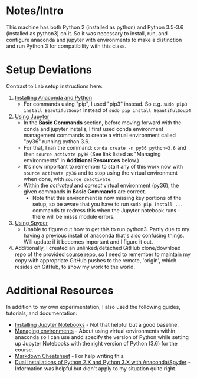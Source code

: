 # Notes/Intro
This machine has both Python 2 (installed as python) and Python 3.5-3.6 (installed as python3) on it. So it was necessary to install, run, and configure anaconda and jupyter with environments to make a distinction and run Python 3 for compatibility with this class.

# Setup Deviations
Contrast to Lab setup instructions here:
1. [Installing Anaconda and Python](https://courses.edx.org/courses/course-v1:Microsoft+DAT210x+4T2017/courseware/61640bd8-06eb-fd61-8000-024d0471b794/f6115c15-8327-6aec-be0c-346579082aab/?activate_block_id=block-v1%3AMicrosoft%2BDAT210x%2B4T2017%2Btype%40sequential%2Bblock%40f6115c15-8327-6aec-be0c-346579082aab)
    * For commands using "pip", I used "pip3" instead. So e.g. `sudo pip3 install BeautifulSoup4` instead of `sudo pip install BeautifulSoup4`
2. [Using Jupyter](https://courses.edx.org/courses/course-v1:Microsoft+DAT210x+4T2017/courseware/61640bd8-06eb-fd61-8000-024d0471b794/f6115c15-8327-6aec-be0c-346579082aab/?activate_block_id=block-v1%3AMicrosoft%2BDAT210x%2B4T2017%2Btype%40sequential%2Bblock%40f6115c15-8327-6aec-be0c-346579082aab)
    * In the **Basic Commands** section, before moving forward with the conda and jupyter installs, I first used conda environment management commands to create a virtual environment called "py36" running python 3.6.
    * For that, I ran the command: `conda create -n py36 python=3.6` and then `source activate py36` (See link listed as "Managing environments" in **Additional Resources** below.)
    * It's now important to remember to start any of this work now with `source activate py36` and to stop using the virtual environment when done, with `source deactivate`.
    * Within the *activated* and *correct* virtual environment (py36), the given commands in **Basic Commands** are correct.
        * Note that this environment is now missing key portions of the setup, so be aware that you have to run `sudo pip install ...` commands to redress this when the Jupyter notebook runs - there will be misss module errors.
3. [Using Spyder](https://courses.edx.org/courses/course-v1:Microsoft+DAT210x+4T2017/courseware/61640bd8-06eb-fd61-8000-024d0471b794/f6115c15-8327-6aec-be0c-346579082aab/?activate_block_id=block-v1%3AMicrosoft%2BDAT210x%2B4T2017%2Btype%40sequential%2Bblock%40f6115c15-8327-6aec-be0c-346579082aab)
    * Unable to figure out how to get this to run python3. Partly due to my having a previous install of anaconda that's also confusing things. Will update if it becomes important and I figure it out.
4. Additionally, I created an unlinked/detached GitHub clone/download [repo](https://github.com/tsaomao/edX--MSDS-Curriculum--DAT210x) of the provided [course repo](https://github.com/authman/DAT210x), so I need to remember to maintain my copy with appropriate GitHub pushes to the remote, 'origin', which resides on GitHub, to show my work to the world.

# Additional Resources
In addition to my own experimentation, I also used the following guides, tutorials, and documentation:
* [Installing Jupyter Notebooks](http://jupyter.readthedocs.io/en/latest/install.html) - Not that helpful but a good baseline.
* [Managing environments](https://conda.io/docs/user-guide/tasks/manage-environments.html#removing-an-environment) - About using virtual environments within anaconda so I can use andd specify the version of Python while setting up Jupyter Notebooks with the right version of Python (3.6) for the course.
* [Markdown Cheatsheet](https://github.com/adam-p/markdown-here/wiki/Markdown-Cheatsheet) - For help writing this.
* [Dual Installations of Python 2.X and Python 3.X with Anaconda/Spyder](http://lifeofajenni.com/2017/02/22/python-2x-and-3x-in-spyder/) - Information was helpful but didn't apply to my situation quite right.
